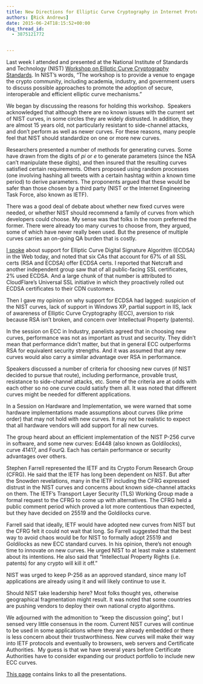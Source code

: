 ```yaml
---
title: New Directions for Elliptic Curve Cryptography in Internet Protocols
authors: [Rick Andrews]
date: 2015-06-24T18:15:52+00:00
dsq_thread_id:
  - 3875121772


---
```

Last week I attended and presented at the National Institute of Standards and Technology (NIST) [Workshop on Elliptic Curve Cryptography Standards][1]. In NIST’s words, “The workshop is to provide a venue to engage the crypto community, including academia, industry, and government users to discuss possible approaches to promote the adoption of secure, interoperable and efficient elliptic curve mechanisms.”

We began by discussing the reasons for holding this workshop.  Speakers acknowledged that although there are no known issues with the current set of NIST curves, in some circles they are widely distrusted. In addition, they are almost 15 years old, not particularly resistant to side-channel attacks, and don’t perform as well as newer curves. For these reasons, many people feel that NIST should standardize on one or more new curves.

Researchers presented a number of methods for generating curves. Some have drawn from the digits of _pi_ or _e_ to generate parameters (since the NSA can’t manipulate these digits), and then insured that the resulting curves satisfied certain requirements. Others proposed using random processes (one involving hashing all tweets with a certain hashtag within a known time period) to derive parameters. The proponents argued that these would be safer than those chosen by a third party (NIST or the Internet Engineering Task Force, also known as IETF).

There was a good deal of debate about whether new fixed curves were needed, or whether NIST should recommend a family of curves from which developers could choose. My sense was that folks in the room preferred the former. There were already too many curves to choose from, they argued, some of which have never really been used. But the presence of multiple curves carries an on-going QA burden that is costly.

[I spoke][2] about support for Elliptic Curve Digital Signature Algorithm (ECDSA) in the Web today, and noted that six CAs that account for 67% of all SSL certs (RSA and ECDSA) offer ECDSA certs. I reported that Netcraft and another independent group saw that of all public-facing SSL certificates, 2% used ECDSA. And a large chunk of that number is attributed to CloudFlare’s Universal SSL initiative in which they proactively rolled out ECDSA certificates to their CDN customers.

Then I gave my opinion on why support for ECDSA had lagged: suspicion of the NIST curves, lack of support in Windows XP, partial support in IIS, lack of awareness of Elliptic Curve Cryptography (ECC), aversion to risk because RSA isn’t broken, and concern over Intellectual Property (patents).

In the session on ECC in Industry, panelists agreed that in choosing new curves, performance was not as important as trust and security. They didn’t mean that performance didn’t matter, but that in general ECC outperforms RSA for equivalent security strengths. And it was assumed that any new curves would also carry a similar advantage over RSA in performance.

Speakers discussed a number of criteria for choosing new curves (if NIST decided to pursue that route), including performance, provable trust, resistance to side-channel attacks, etc. Some of the criteria are at odds with each other so no one curve could satisfy them all. It was noted that different curves might be needed for different applications.

In a Session on Hardware and Implementation, we were warned that some hardware implementations made assumptions about curves (like prime order) that may not hold with new curves. It may not be realistic to expect that all hardware vendors will add support for all new curves.

The group heard about an efficient implementation of the NIST P-256 curve in software, and some new curves: Ed448 (also known as Goldilocks), curve 41417, and FourQ. Each has certain performance or security advantages over others.

Stephen Farrell represented the IETF and its Crypto Forum Research Group (CFRG). He said that the IETF has long been dependent on NIST. But after the Snowden revelations, many in the IETF including the CFRG expressed distrust in the NIST curves and concerns about known side-channel attacks on them. The IETF’s Transport Layer Security (TLS) Working Group made a formal request to the CFRG to come up with alternatives. The CFRG held a public comment period which proved a lot more contentious than expected, but they have decided on 25519 and the Goldilocks curve.

Farrell said that ideally, IETF would have adopted new curves from NIST but the CFRG felt it could not wait that long. So Farrell suggested that the best way to avoid chaos would be for NIST to formally adopt 25519 and Goldilocks as new ECC standard curves. In his opinion, there’s not enough time to innovate on new curves. He urged NIST to at least make a statement about its intentions. He also said that “Intellectual Property Rights (i.e. patents) for any crypto will kill it off.”

NIST was urged to keep P-256 as an approved standard, since many IoT applications are already using it and will likely continue to use it.

Should NIST take leadership here? Most folks thought yes, otherwise geographical fragmentation might result. It was noted that some countries are pushing vendors to deploy their own national crypto algorithms.

We adjourned with the admonition to “keep the discussion going”, but I sensed very little consensus in the room. Current NIST curves will continue to be used in some applications where they are already embedded or there is less concern about their trustworthiness. New curves will make their way into IETF protocols and eventually to browsers, web servers and Certificate Authorities.  My guess is that we have several years before Certificate Authorities have to consider expanding our product portfolio to include new ECC curves.

[This page][1] contains links to all the presentations.

 [1]: http://www.nist.gov/itl/csd/ct/ecc-workshop.cfm
 [2]: http://csrc.nist.gov/groups/ST/ecc-workshop-2015/presentations/session2-andrews-rick.pdf